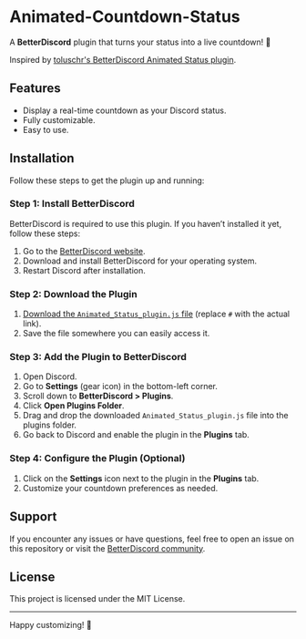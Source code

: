 # Animated-Countdown-Status

A **BetterDiscord** plugin that turns your status into a live countdown! 🎉

Inspired by [toluschr's BetterDiscord Animated Status plugin](https://github.com/toluschr/BetterDiscord-Animated-Status/blob/master/Animated_Status.plugin.js).

## Features

- Display a real-time countdown as your Discord status.
- Fully customizable.
- Easy to use.

## Installation

Follow these steps to get the plugin up and running:

### Step 1: Install BetterDiscord
BetterDiscord is required to use this plugin. If you haven’t installed it yet, follow these steps:

1. Go to the [BetterDiscord website](https://betterdiscord.app/).
2. Download and install BetterDiscord for your operating system.
3. Restart Discord after installation.

### Step 2: Download the Plugin
1. [Download the `Animated_Status_plugin.js` file](#) (replace `#` with the actual link).
2. Save the file somewhere you can easily access it.

### Step 3: Add the Plugin to BetterDiscord
1. Open Discord.
2. Go to **Settings** (gear icon) in the bottom-left corner.
3. Scroll down to **BetterDiscord > Plugins**.
4. Click **Open Plugins Folder**.
5. Drag and drop the downloaded `Animated_Status_plugin.js` file into the plugins folder.
6. Go back to Discord and enable the plugin in the **Plugins** tab.

### Step 4: Configure the Plugin (Optional)
1. Click on the **Settings** icon next to the plugin in the **Plugins** tab.
2. Customize your countdown preferences as needed.

## Support
If you encounter any issues or have questions, feel free to open an issue on this repository or visit the [BetterDiscord community](https://betterdiscord.app/community).

## License
This project is licensed under the MIT License.

---

Happy customizing! 🎨
